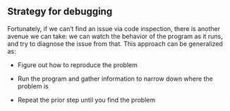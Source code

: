 ## Strategy for debugging

Fortunately, if we can’t find an issue via code inspection, there is another avenue we can take: we can watch the behavior of the program as it runs, and try to diagnose the issue from that. This approach can be generalized as:

- Figure out how to reproduce the problem

- Run the program and gather information to narrow down where the problem is

- Repeat the prior step until you find the problem